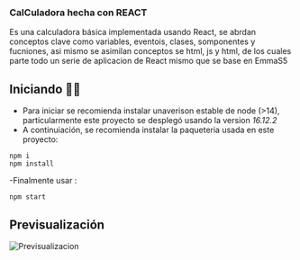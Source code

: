 ### CalCuladora hecha con REACT
Es una calculadora básica implementada usando React, se abrdan conceptos clave como variables, eventois, clases, somponentes y fucniones, asi mismo se asimilan conceptos se html, js y html, de los cuales parte todo un serie de aplicacion de React mismo que se base en EmmaS5
## Iniciando 🛫🛫
- Para iniciar se recomienda instalar unaverison estable de node (>14), particularmente este proyecto se desplegó usando la version *16.12.2* 
- A continuiación, se recomienda instalar la paqueteria usada en este proyecto:
```
npm i 
npm install
```
-Finalmente usar :
```
npm start
```
## Previsualización
![Previsualizacion](/basic-calc-reactapp\Prev.PNG.jpg)